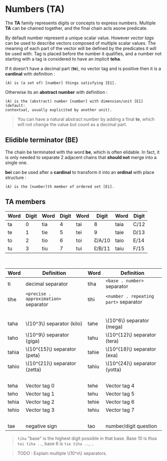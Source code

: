 # Numbers (TA)

The **TA** family represents digits or concepts to express numbers.  Multiple
**TA** can be chained together, and the final chain acts asone predicate.

By default number represent a unique scalar value. However *vector tags* can be
used to describe vectors composed of multiple scalar values. The meaning of each
part of the vector will be defined by the predicates it will be used with. Tag
is placed before the number it qualifies, and a number not starting with a tag
is considered to have an implicit **teha**.

If it doesn't have a decimal part (**te**), no vector tag and is positive then
it is a **cardinal** with definition :

```eng
(A) is (a set of) [number] things satisfying [E1].
```

Otherwise its an **abstract number** with definition :

```eng
(A) is the (abstract) number [number] with dimension/unit [E1] (default:
contextual, usually explicited by another unit).
```

> You can have a natural abstract number by adding a final **te**, which will
> not change the value but count as a decimal part.

## Elidible terminator (BE)

The chain be terminated with the word **be**, which is often elidable. In fact,
it is only needed to separate 2 adjacent chains that **should not** merge into a
single one.

**bei** can be used after a **cardinal** to transform it into an **ordinal**
with place structure :

```eng
(A) is the [number]th member of ordered set [E1].
```

## TA members

| Word | Digit | Word | Digit | Word | Digit  | Word | Digit |
| ---- | ----- | ---- | ----- | ---- | ------ | ---- | ----- |
| ta   | 0     | tia  | 4     | tai  | 8      | taia | C/12  |
| te   | 1     | tie  | 5     | tei  | 9      | taie | D/13  |
| to   | 2     | tio  | 6     | toi  | ↊/A/10 | taio | E/14  |
| tu   | 3     | tiu  | 7     | tui  | ↋/B/11 | taiu | F/15  |

&nbsp;

| Word  | Definition                            | Word  | Definition                            |
| ----- | ------------------------------------- | ----- | ------------------------------------- |
| ti    | decimal separator                     | tiha  | `<base . number>` separator           |
| tihe  | `<precise . approximation>` separator | tihi  | `<number . repeating part>` separator |
|       |                                       |       | &nbsp;                                |
| taha  | \\(10^3\\) separator (kilo)           | tahe  | \\(10^6\\) separator (mega)           |
| taho  | \\(10^9\\) separator (giga)           | tahu  | \\(10^{12}\\) separator (tera)        |
| tahia | \\(10^{15}\\) separator (peta)        | tahie | \\(10^{18}\\) separator (exa)         |
| tahio | \\(10^{21}\\) separator (zetta)       | tahiu | \\(10^{24}\\) separator (yotta)       |
|       |                                       |       | &nbsp;                                |
| teha  | Vector tag 0                          | tehe  | Vector tag 4                          |
| teho  | Vector tag 1                          | tehu  | Vector tag 5                          |
| tehia | Vector tag 2                          | tehie | Vector tag 6                          |
| tehio | Vector tag 3                          | tehiu | Vector tag 7                          |
|       |                                       |       | &nbsp;                                |
| tae   | negative sign                         | tao   | number/digit question                 |

> `tiha` "base" is the highest digit possible in that base. Base 10 is thus `tei
> tiha ..`, base 6 is `tie tiha ..`, ..

> TODO : Explain multiple \\(10^n\\) separators.
